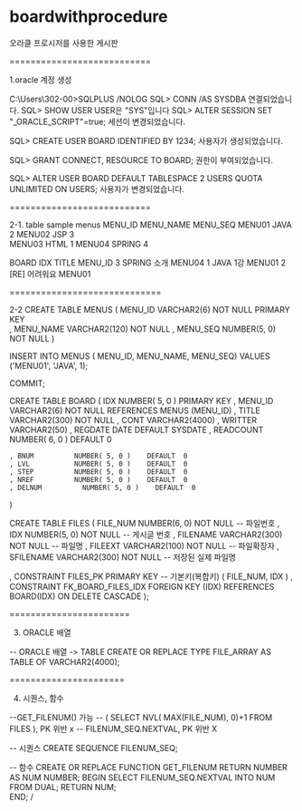 # boardwithprocedure
오라클 프로시저를 사용한 게시판

===========================


1.oracle 계정 생성

C:\Users\302-00>SQLPLUS /NOLOG
SQL> CONN /AS SYSDBA
연결되었습니다.
SQL> SHOW USER
USER은 "SYS"입니다
SQL> ALTER SESSION SET "_ORACLE_SCRIPT"=true;
세션이 변경되었습니다.

SQL> CREATE USER BOARD IDENTIFIED BY 1234;
사용자가 생성되었습니다.

SQL> GRANT CONNECT, RESOURCE TO BOARD;
권한이 부여되었습니다.

SQL> ALTER USER BOARD DEFAULT TABLESPACE
  2  USERS QUOTA UNLIMITED ON USERS;
사용자가 변경되었습니다.

===========================


2-1. table sample
menus
    MENU_ID  MENU_NAME  MENU_SEQ
    MENU01   JAVA       2
    MENU02   JSP        3     
    MENU03   HTML       1
    MENU04   SPRING     4

BOARD
    IDX     TITLE            MENU_ID
    3      SPRING  소개     MENU04 
    1      JAVA 1강         MENU01
    2       [RE] 어려워요   MENU01
    
=============================


2-2
CREATE TABLE MENUS
(
     MENU_ID     VARCHAR2(6)   NOT  NULL  PRIMARY KEY    
   , MENU_NAME   VARCHAR2(120) NOT  NULL
   , MENU_SEQ    NUMBER(5, 0)  NOT  NULL
)

INSERT INTO MENUS ( MENU_ID, MENU_NAME, MENU_SEQ)
 VALUES  ('MENU01', 'JAVA', 1);

COMMIT;     

CREATE  TABLE  BOARD
(
      IDX           NUMBER( 5, 0 )    PRIMARY KEY
    , MENU_ID       VARCHAR2(6)       NOT NULL
        REFERENCES   MENUS (MENU_ID) 
    , TITLE         VARCHAR2(300)     NOT NULL
    , CONT          VARCHAR2(4000) 
    , WRITTER        VARCHAR2(50) 
    , REGDATE       DATE              DEFAULT  SYSDATE
    , READCOUNT     NUMBER( 6, 0 )    DEFAULT  0
    
    , BNUM          NUMBER( 5, 0 )    DEFAULT  0
    , LVL           NUMBER( 5, 0 )    DEFAULT  0
    , STEP          NUMBER( 5, 0 )    DEFAULT  0
    , NREF          NUMBER( 5, 0 )    DEFAULT  0
    , DELNUM          NUMBER( 5, 0 )    DEFAULT  0
)

CREATE   TABLE    FILES
(
    FILE_NUM     NUMBER(6, 0)  NOT NULL   -- 파일번호
   , IDX         NUMBER(5, 0)  NOT NULL   -- 게시글 번호
   , FILENAME    VARCHAR2(300) NOT NULL   -- 파일명
   , FILEEXT     VARCHAR2(100) NOT NULL   -- 파일확장자
   , SFILENAME   VARCHAR2(300) NOT NULL   -- 저장된 실제 파일명
   
   , CONSTRAINT  FILES_PK     PRIMARY KEY  -- 기본키(복합키) 
     (
          FILE_NUM,
          IDX
     ) 
   , CONSTRAINT  FK_BOARD_FILES_IDX 
     FOREIGN KEY (IDX)
     REFERENCES  BOARD(IDX)
      ON  DELETE CASCADE
);


=======================



3. ORACLE 배열 

-- ORACLE 배열 -> TABLE
CREATE OR REPLACE 
  TYPE FILE_ARRAY 
   AS  TABLE OF
       VARCHAR2(4000);

======================



4. 시퀀스, 함수


--GET_FILENUM() 가능
--  ( SELECT NVL( MAX(FILE_NUM), 0)+1 FROM FILES ),  PK 위반 x
--  FILENUM_SEQ.NEXTVAL, PK 위반 X

-- 시퀀스
CREATE SEQUENCE FILENUM_SEQ;

-- 함수
CREATE  OR REPLACE FUNCTION  GET_FILENUM
RETURN 
   NUMBER   AS NUM  NUMBER;
BEGIN
   SELECT     FILENUM_SEQ.NEXTVAL
     INTO     NUM
     FROM     DUAL;
     RETURN   NUM;                                                             
END;
/
 
